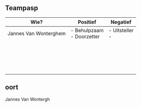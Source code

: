 ## Teampasp

| Wie?                  | Positief                       | Negatief            |
| --------------------- | ------------------------------ | ------------------- |
| Jannes Van Wonterghem | - Behulpzaam<br />- Doorzetter | - Uitsteller<br />- |
|                       |                                |                     |
|                       |                                |                     |
|                       |                                |                     |
|                       |                                |                     |
|                       |                                |                     |
|                       |                                |                     |
|                       |                                |                     |
|                       |                                |                     |
|                       |                                |                     |
|                       |                                |                     |
|                       |                                |                     |
|                       |                                |                     |
|                       |                                |                     |
|                       |                                |                     |
|                       |                                |                     |
|                       |                                |                     |
|                       |                                |                     |
|                       |                                |                     |

## oort

Jannes Van Wontergh